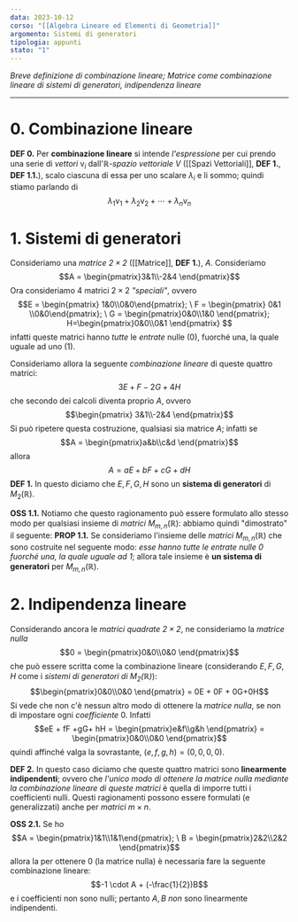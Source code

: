 ```yaml
---
data: 2023-10-12
corso: "[[Algebra Lineare ed Elementi di Geometria]]"
argomento: Sistemi di generatori
tipologia: appunti
stato: "1"
---
```

*Breve definizione di combinazione lineare; Matrice come combinazione lineare di sistemi di generatori, indipendenza lineare*
- - -
# 0. Combinazione lineare
**DEF 0.** Per **combinazione lineare** si intende *l'espressione* per cui prendo una serie di *vettori* $\text{v}_i$ dall'$\mathbb{R}$*-spazio vettoriale $V$* ([[Spazi Vettoriali]], **DEF 1.**, **DEF 1.1.**), scalo ciascuna di essa per uno scalare $\lambda_i$ e li sommo; quindi stiamo parlando di $$\lambda_1\text{v}_1 + \lambda_2 \text{v}_2 + \cdots + \lambda_{n}\text{v}_{n}$$
# 1. Sistemi di generatori
Consideriamo una *matrice $2 \times 2$* ([[Matrice]], **DEF 1.**), $A$. Consideriamo $$A = \begin{pmatrix}3&1\\-2&4 \end{pmatrix}$$
Ora consideriamo 4 matrici $2 \times 2$ *"speciali"*, ovvero $$E = \begin{pmatrix} 1&0\\0&0\end{pmatrix}; \ F = \begin{pmatrix} 0&1 \\0&0\end{pmatrix}; \ G = \begin{pmatrix}0&0\\1&0 \end{pmatrix}; H=\begin{pmatrix}0&0\\0&1 \end{pmatrix} $$infatti queste matrici hanno *tutte* le *entrate* nulle ($0$), fuorché una, la quale uguale ad uno ($1$).

Consideriamo allora la seguente *combinazione lineare* di queste quattro matrici:$$3E + F - 2G + 4H$$che secondo dei calcoli diventa proprio $A$, ovvero $$\begin{pmatrix} 3&1\\-2&4 \end{pmatrix}$$
Si può ripetere questa costruzione, qualsiasi sia matrice $A$; infatti se $$A = \begin{pmatrix}a&b\\c&d \end{pmatrix}$$
allora $$A = aE +bF+cG + dH$$
**DEF 1.** In questo diciamo che $E, F, G, H$ sono un **sistema di generatori** di $M_2(\mathbb{R})$.

**OSS 1.1.** Notiamo che questo ragionamento può essere formulato allo stesso modo per qualsiasi insieme di *matrici* $M_{m,n}(\mathbb{R})$: abbiamo quindi "dimostrato" il seguente:
**PROP 1.1.** Se consideriamo l'insieme delle *matrici* $M_{m,n}(\mathbb{R})$ che sono costruite nel seguente modo: *esse hanno tutte le entrate nulle $0$ fuorché una, la quale uguale ad $1$*; allora tale insieme è **un sistema di generatori** per $M_{m,n}(\mathbb{R})$.

# 2. Indipendenza lineare
Considerando ancora le *matrici quadrate $2 \times 2$*, ne consideriamo la *matrice nulla* $$0 = \begin{pmatrix}0&0\\0&0 \end{pmatrix}$$che può essere scritta come la combinazione lineare (considerando $E,F,G,H$ come i *sistemi di generatori di $M_2(\mathbb{R})$*): $$\begin{pmatrix}0&0\\0&0 \end{pmatrix} = 0E + 0F + 0G+0H$$Si vede che non c'è nessun altro modo di ottenere la *matrice nulla*, se non di impostare ogni *coefficiente* $0$. Infatti $$eE + fF +gG+ hH = \begin{pmatrix}e&f\\g&h \end{pmatrix} = \begin{pmatrix}0&0\\0&0 \end{pmatrix}$$quindi affinché valga la sovrastante, $(e,f,g,h) = (0,0,0,0)$.

**DEF 2.** In questo caso diciamo che queste quattro matrici sono **linearmente indipendenti**; ovvero che *l'unico modo di ottenere la matrice nulla mediante la combinazione lineare di queste matrici* è quella di imporre tutti i coefficienti nulli.
Questi ragionamenti possono essere formulati (e generalizzati) anche per *matrici* $m \times n$.

**OSS 2.1.** Se ho $$A = \begin{pmatrix}1&1\\1&1\end{pmatrix}; \ B = \begin{pmatrix}2&2\\2&2 \end{pmatrix}$$allora la per ottenere $0$ (la matrice nulla) è necessaria fare la seguente combinazione lineare: $$-1 \cdot A + (-\frac{1}{2})B$$e i coefficienti non sono nulli; pertanto $A, B$ *non* sono linearmente indipendenti.



